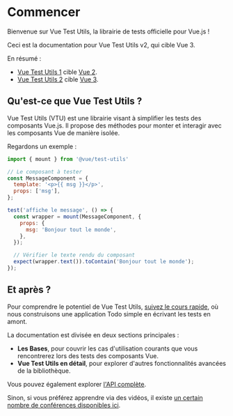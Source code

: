 # Commencer

Bienvenue sur Vue Test Utils, la librairie de tests officielle pour Vue.js&nbsp;!

Ceci est la documentation pour Vue Test Utils v2, qui cible Vue 3.

En résumé&nbsp;:

- [Vue Test Utils 1](https://github.com/vuejs/vue-test-utils/) cible [Vue 2](https://github.com/vuejs/vue/).
- [Vue Test Utils 2](https://github.com/vuejs/test-utils/) cible [Vue 3](https://github.com/vuejs/vue-next/).

## Qu'est-ce que Vue Test Utils&nbsp;?

Vue Test Utils (VTU) est une librairie visant à simplifier les tests des composants Vue.js. Il propose des méthodes pour monter et interagir avec les composants Vue de manière isolée.

Regardons un exemple&nbsp;:

```js
import { mount } from '@vue/test-utils'

// Le composant à tester
const MessageComponent = {
  template: '<p>{{ msg }}</p>',
  props: ['msg'],
};

test('affiche le message', () => {
  const wrapper = mount(MessageComponent, {
    props: {
      msg: 'Bonjour tout le monde',
    },
  });

  // Vérifier le texte rendu du composant
  expect(wrapper.text()).toContain('Bonjour tout le monde');
});
```

## Et après&nbsp;?

Pour comprendre le potentiel de Vue Test Utils, [suivez le cours rapide](../guide/essentials/a-crash-course.md), où nous construisons une application Todo simple en écrivant les tests en amont.

La documentation est divisée en deux sections principales&nbsp;:

- **Les Bases**, pour couvrir les cas d'utilisation courants que vous rencontrerez lors des tests des composants Vue.
- **Vue Test Utils en détail**, pour explorer d'autres fonctionnalités avancées de la bibliothèque.

Vous pouvez également explorer [l'API complète](../api/).

Sinon, si vous préférez apprendre via des vidéos, il existe [un certain nombre de conférences disponibles ici](https://www.youtube.com/playlist?list=PLC2LZCNWKL9ahK1IoODqYxKu5aA9T5IOA).
